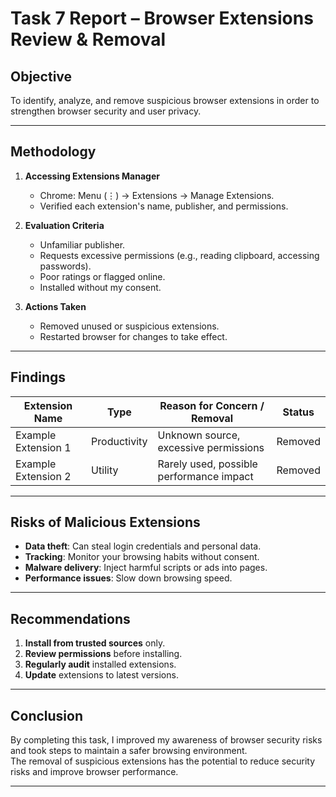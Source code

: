 # Task 7 Report – Browser Extensions Review & Removal

## Objective
To identify, analyze, and remove suspicious browser extensions in order to strengthen browser security and user privacy.

---

## Methodology

1. **Accessing Extensions Manager**
   - Chrome: Menu (⋮) → Extensions → Manage Extensions.
   - Verified each extension's name, publisher, and permissions.

2. **Evaluation Criteria**
   - Unfamiliar publisher.
   - Requests excessive permissions (e.g., reading clipboard, accessing passwords).
   - Poor ratings or flagged online.
   - Installed without my consent.

3. **Actions Taken**
   - Removed unused or suspicious extensions.
   - Restarted browser for changes to take effect.

---

## Findings

| Extension Name       | Type          | Reason for Concern / Removal               | Status   |
|----------------------|--------------|---------------------------------------------|----------|
| Example Extension 1  | Productivity | Unknown source, excessive permissions      | Removed  |
| Example Extension 2  | Utility      | Rarely used, possible performance impact   | Removed  |

---

## Risks of Malicious Extensions
- **Data theft**: Can steal login credentials and personal data.
- **Tracking**: Monitor your browsing habits without consent.
- **Malware delivery**: Inject harmful scripts or ads into pages.
- **Performance issues**: Slow down browsing speed.

---

## Recommendations
1. **Install from trusted sources** only.
2. **Review permissions** before installing.
3. **Regularly audit** installed extensions.
4. **Update** extensions to latest versions.

---

## Conclusion
By completing this task, I improved my awareness of browser security risks and took steps to maintain a safer browsing environment.  
The removal of suspicious extensions has the potential to reduce security risks and improve browser performance.

---
